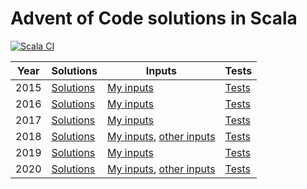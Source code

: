 # Advent of Code solutions in Scala

[![Scala CI](https://github.com/sim642/adventofcode/workflows/Scala%20CI/badge.svg?branch=master)](https://github.com/sim642/adventofcode/actions?query=workflow%3A%22Scala+CI%22)

| Year | Solutions | Inputs | Tests |
| ---- | --------- | ------ | ----- |
| 2015 | [Solutions](src/main/scala/eu/sim642/adventofcode2015) | [My inputs](src/main/resources/eu/sim642/adventofcode2015) | [Tests](src/test/scala/eu/sim642/adventofcode2015) |
| 2016 | [Solutions](src/main/scala/eu/sim642/adventofcode2016) | [My inputs](src/main/resources/eu/sim642/adventofcode2016) | [Tests](src/test/scala/eu/sim642/adventofcode2016) |
| 2017 | [Solutions](src/main/scala/eu/sim642/adventofcode2017) | [My inputs](src/main/resources/eu/sim642/adventofcode2017) | [Tests](src/test/scala/eu/sim642/adventofcode2017) |
| 2018 | [Solutions](src/main/scala/eu/sim642/adventofcode2018) | [My inputs](src/main/resources/eu/sim642/adventofcode2018), [other inputs](src/test/resources/eu/sim642/adventofcode2018) | [Tests](src/test/scala/eu/sim642/adventofcode2018) |
| 2019 | [Solutions](src/main/scala/eu/sim642/adventofcode2019) | [My inputs](src/main/resources/eu/sim642/adventofcode2019) | [Tests](src/test/scala/eu/sim642/adventofcode2019) |
| 2020 | [Solutions](src/main/scala/eu/sim642/adventofcode2020) | [My inputs](src/main/resources/eu/sim642/adventofcode2020), [other inputs](src/test/resources/eu/sim642/adventofcode2020) | [Tests](src/test/scala/eu/sim642/adventofcode2020) |
